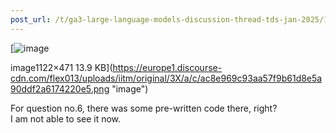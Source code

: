 ```yaml
---
post_url: /t/ga3-large-language-models-discussion-thread-tds-jan-2025/163247/27
---
```

[![image](https://europe1.discourse-cdn.com/flex013/uploads/iitm/original/3X/a/c/ac8e969c93aa57f9b61d8e5a90ddf2a6174220e5.png)

image1122×471 13.9 KB](https://europe1.discourse-cdn.com/flex013/uploads/iitm/original/3X/a/c/ac8e969c93aa57f9b61d8e5a90ddf2a6174220e5.png "image")

For question no.6, there was some pre-written code there, right?  
I am not able to see it now.